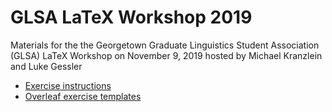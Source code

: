 # GLSA LaTeX Workshop 2019

Materials for the the Georgetown Graduate Linguistics Student Association (GLSA) LaTeX Workshop on November 9, 2019 hosted by Michael Kranzlein and Luke Gessler

- [Exercise instructions](./Exercise%20Instructions.pdf)
- [Overleaf exercise templates](https://www.overleaf.com/project/5dc4c7c27322f50001751b5f)
